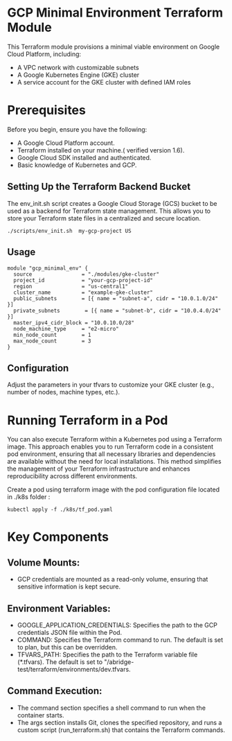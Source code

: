 # GCP Minimal Environment Terraform Module

This Terraform module provisions a minimal viable environment on Google Cloud Platform, including:
- A VPC network with customizable subnets
- A Google Kubernetes Engine (GKE) cluster
- A service account for the GKE cluster with defined IAM roles


# Prerequisites
Before you begin, ensure you have the following:

- A Google Cloud Platform account.
- Terraform installed on your machine.( verified version 1.6).
- Google Cloud SDK installed and authenticated.
- Basic knowledge of Kubernetes and GCP.

## Setting Up the Terraform Backend Bucket

The env_init.sh script creates a Google Cloud Storage (GCS) bucket to be used as a backend for Terraform state management. This allows you to store your Terraform state files in a centralized and secure location.
```
./scripts/env_init.sh  my-gcp-project US
``` 

## Usage

```hcl
module "gcp_minimal_env" {
  source                = "./modules/gke-cluster"
  project_id            = "your-gcp-project-id"
  region                = "us-central1"
  cluster_name          = "example-gke-cluster"
  public_subnets        = [{ name = "subnet-a", cidr = "10.0.1.0/24" }]
  private_subnets        = [{ name = "subnet-b", cidr = "10.0.4.0/24" }]
  master_ipv4_cidr_block = "10.0.10.0/28"
  node_machine_type     = "e2-micro"
  min_node_count        = 1
  max_node_count        = 3
}
```

## Configuration
Adjust the parameters in your tfvars to customize your GKE cluster (e.g., number of nodes, machine types, etc.).


# Running Terraform in a Pod
You can also execute Terraform within a Kubernetes pod using a Terraform image. This approach enables you to run Terraform code in a consistent pod environment, ensuring that all necessary libraries and dependencies are available without the need for local installations. This method simplifies the management of your Terraform infrastructure and enhances reproducibility across different environments.

Create a pod using terraform image with the pod configuration file located in ./k8s folder :

``` 
kubectl apply -f ./k8s/tf_pod.yaml
```

# Key Components
##  Volume Mounts: 
- GCP credentials are mounted as a read-only volume, ensuring that sensitive information is kept secure.
##  Environment Variables:
- GOOGLE_APPLICATION_CREDENTIALS: Specifies the path to the GCP credentials JSON file within the Pod.
- COMMAND:  Specifies the Terraform command to run. The default is set to plan, but this can be overridden.
- TFVARS_PATH: Specifies the path to the Terraform variable file (*.tfvars). The default is set to "/abridge-test/terraform/environments/dev.tfvars.

## Command Execution:
- The command section specifies a shell command to run when the container starts.
- The args section installs Git, clones the specified repository, and runs a custom script (run_terraform.sh) that contains the Terraform commands.